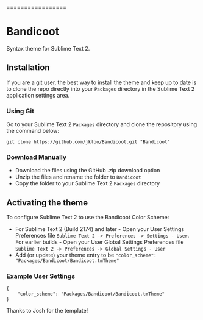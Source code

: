 =================

# Bandicoot

Syntax theme for Sublime Text 2.

## Installation

If you are a git user, the best way to install the theme and keep up to date is to clone the repo directly into your `Packages` directory in the Sublime Text 2 application settings area.

### Using Git

Go to your Sublime Text 2 `Packages` directory and clone the repository using the command below:

    git clone https://github.com/jkloo/Bandicoot.git "Bandicoot"

### Download Manually

* Download the files using the GitHub .zip download option
* Unzip the files and rename the folder to `Bandicoot`
* Copy the folder to your Sublime Text 2 `Packages` directory

## Activating the theme

To configure Sublime Text 2 to use the Bandicoot Color Scheme:

* For Sublime Text 2 (Build 2174) and later - Open your User Settings Preferences file `Sublime Text 2 -> Preferences -> Settings - User`. For earlier builds - Open your User Global Settings Preferences file `Sublime Text 2 -> Preferences -> Global Settings - User`
* Add (or update) your theme entry to be `"color_scheme": "Packages/Bandicoot/Bandicoot.tmTheme"`

### Example User Settings

    {
        "color_scheme": "Packages/Bandicoot/Bandicoot.tmTheme"
    }
    

Thanks to Josh for the template!
